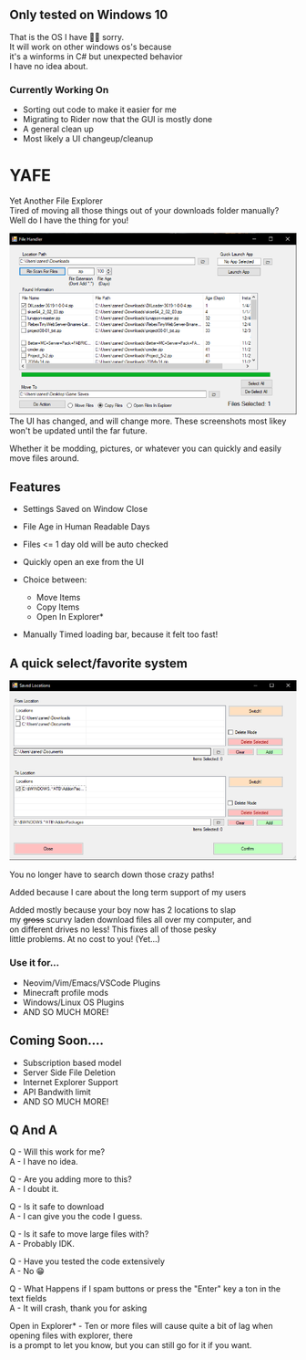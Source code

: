 ## Only tested on Windows 10
That is the OS I have 🤷‍♂️ sorry.</br>
It will work on other windows os's because</br>
it's a winforms in C# but unexpected behavior</br>
I have no idea about.

### Currently Working On
  - Sorting out code to make it easier for me
  - Migrating to Rider now that the GUI is mostly done
  - A general clean up
  - Most likely a UI changeup/cleanup

# YAFE
Yet Another File Explorer </br>
Tired of moving all those things out of your downloads folder manually?</br>
Well do I have the thing for you!

![picture of application with contents scanned](https://github.com/SRGTxTwinkie/YAFE/blob/main/Running.png?raw=true)
The UI has changed, and will change more. These screenshots most likey won't be updated until the far future.

Whether it be modding, pictures, or whatever you can quickly and easily move files around.

## Features

- Settings Saved on Window Close
- File Age in Human Readable Days
- Files <= 1 day old will be auto checked
- Quickly open an exe from the UI
- Choice between:

  - Move Items
  - Copy Items
  - Open In Explorer\*

- Manually Timed loading bar, because it felt too fast!


## A quick select/favorite system
![picture of application with favorites menu opened](https://github.com/SRGTxTwinkie/YAFE/blob/main/Favorites.png?raw=true)

<p>You no longer have to search down those crazy paths!</p>
<p>Added because I care about the long term support of my users</p>
<p>Added mostly because your boy now has 2 locations to slap  </br>
   my <strike>gross</strike> <bold>scurvy laden</bold> download files all over my computer, and   </br>
   on different drives no less! This fixes all of those pesky </br>
   little problems. At no cost to you! (Yet...)
</p>    

### Use it for...
  - Neovim/Vim/Emacs/VSCode Plugins
  - Minecraft profile mods
  - Windows/Linux OS Plugins
  - AND SO MUCH MORE!

## Coming Soon....
  - Subscription based model
  - Server Side File Deletion
  - Internet Explorer Support
  - API Bandwith limit
  - AND SO MUCH MORE!

## Q And A

Q - Will this work for me? </br>
A - I have no idea.

Q - Are you adding more to this? </br>
A - I doubt it.

Q - Is it safe to download </br>
A - I can give you the code I guess.

Q - Is it safe to move large files with? </br>
A - Probably IDK.

Q - Have you tested the code extensively </br>
A - No :grin:

Q - What Happens if I spam buttons or press the "Enter" key a ton in the text fields </br>
A - It will crash, thank you for asking

Open in Explorer\* - Ten or more files will cause quite a bit of lag when opening files with explorer, there </br>
is a prompt to let you know, but you can still go for it if you want.
